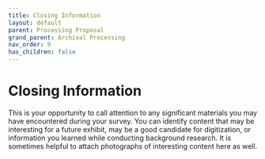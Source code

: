 ```yaml
---
title: Closing Information
layout: default
parent: Processing Proposal
grand_parent: Archival Processing
nav_order: 9
has_children: false
---
```

# Closing Information
This is your opportunity to call attention to any significant materials you may have encountered during your survey. You can identify content that may be interesting for a future exhibit, may be a good candidate for digitization, or information you learned while conducting background research. It is sometimes helpful to attach photographs of interesting content here as well. 